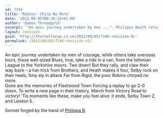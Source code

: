 ```yaml
---
id: 7244
title: 'Robins: Chirp No More'
date: '2012-08-05T00:10:12+01:00'
author: 'Damon Threadgold'
excerpt: '"An epic journey undertaken by men ...". Philippa Booth returns from the wild and windy moors, by way of sonnet, to Victory Road. Selby Town 2-5 Leiston.'
layout: revision
guid: 'http://therealfacup.co.uk/2012/08/05/7146-revision-9/'
permalink: /2012/08/05/7146-revision-v1/
---
```


<div>An epic journey undertaken by men  
of courage, while others take overseas tours,  
these well-sized Blues, true, take a ride in a van,  
from the Isthmian League to the Yorkshire moors.  
Two down! But they rally, and claw their way back –  
a hat-trick from Brothers, and Heath makes it four,  
Selby rock on their heels, Smy sly in attack  
Far from Rigid, the poor Robins chirped no more.</div>Gone are the memories of Fleetwood Town  
Forcing a replay to go 2-0 down,  
To write a new page in their history,  
March from Victory Road to victory!  
‘Tis moments like these, make you feel alive:  
it ends, Selby Town 2, and Leiston 5.

Sonnet forged by the hand of [Philippa B](https://twitter.com/Philby1976).